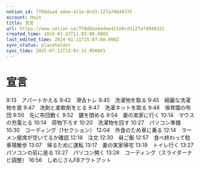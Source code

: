 ```yaml
---
notion_id: 7f8ddaa4-adee-411e-8cd3-127a74048331
account: Main
title: 宣言
url: https://www.notion.so/7f8ddaa4adee411e8cd3127a74048331
created_time: 2024-01-21T11:02:00.000Z
last_edited_time: 2024-01-21T15:07:00.000Z
sync_status: placeholder
sync_time: 2025-07-12T15:01:15.050841
---
```

# 宣言

9:13　アパートかえる
9:42　滑舌トレ
9:45　洗濯物を取る
9:45　綺麗な洗濯物を直
9:47　洗剤と柔軟剤をとる
9:47　洗濯ネットを取る
9:48　保育園の布団
9:50　先に布団敷く
9:52　鍵を閉める
9:54　妻の実家に行く
10:14　マウスの充電とる
10:14　荷物下ろす
10:20　洗濯物を回す
10:27　パソコン準備
10:30　コーディング（1セクション）
12:04　外食のため車に乗る
12:14　ラーメン屋席が空いてるか確認
12:18　注文
12:30　昼ご飯
12:57　食べ終わって駐車場散歩
13:07　帰るために運転
13:17　妻の実家帰宅
13:19　トイレ行く
13:27　パソコンの前に座る
13:27　パソコン開く
13:28　コーディング（スライダーナビ調整）
16:56　しめじさんFBアウトプット